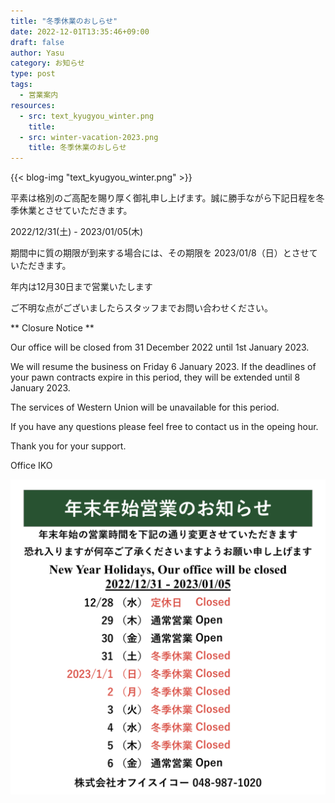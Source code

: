 ```yaml
---
title: "冬季休業のおしらせ"
date: 2022-12-01T13:35:46+09:00
draft: false
author: Yasu
category: お知らせ
type: post
tags:
  - 営業案内
resources:
  - src: text_kyugyou_winter.png
    title:
  - src: winter-vacation-2023.png
    title: 冬季休業のおしらせ
---
```


{{< blog-img "text_kyugyou_winter.png" >}}

平素は格別のご高配を賜り厚く御礼申し上げます。誠に勝手ながら下記日程を冬季休業とさせていただきます。

<div class="px-">
    <div class="p-2 text-2xl font-black text-center">
        2022/12/31(土) - 2023/01/05(木)
    </div>
</div>

期間中に質の期限が到来する場合には、その期限を 2023/01/8（日）とさせていただきます。

<div class="">
  <div class="text-xl font-bold text-center">年内は12月30日まで営業いたします</div>
</div>

ご不明な点がございましたらスタッフまでお問い合わせください。

** Closure Notice **

Our office will be closed from 31 December 2022 until 1st January 2023.

We will resume the business on Friday 6 January 2023. If the deadlines of your pawn contracts expire in this period, they will be extended until 8 January 2023.

The services of Western Union will be unavailable for this period.

If you have any questions please feel free to contact us in the opeing hour.

Thank you for your support.

Office IKO

<div class="text-center py-2">
<img class="inline" src="winter-vacation-2023.png" alt="冬季休業のお知らせ 12/31-1/5">
</div>
